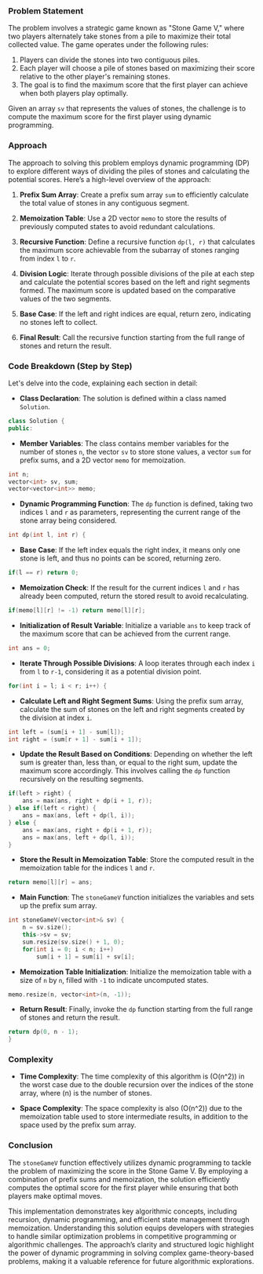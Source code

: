 ### Problem Statement

The problem involves a strategic game known as "Stone Game V," where two players alternately take stones from a pile to maximize their total collected value. The game operates under the following rules:

1. Players can divide the stones into two contiguous piles.
2. Each player will choose a pile of stones based on maximizing their score relative to the other player's remaining stones.
3. The goal is to find the maximum score that the first player can achieve when both players play optimally.

Given an array `sv` that represents the values of stones, the challenge is to compute the maximum score for the first player using dynamic programming.

### Approach

The approach to solving this problem employs dynamic programming (DP) to explore different ways of dividing the piles of stones and calculating the potential scores. Here’s a high-level overview of the approach:

1. **Prefix Sum Array**: Create a prefix sum array `sum` to efficiently calculate the total value of stones in any contiguous segment.

2. **Memoization Table**: Use a 2D vector `memo` to store the results of previously computed states to avoid redundant calculations.

3. **Recursive Function**: Define a recursive function `dp(l, r)` that calculates the maximum score achievable from the subarray of stones ranging from index `l` to `r`.

4. **Division Logic**: Iterate through possible divisions of the pile at each step and calculate the potential scores based on the left and right segments formed. The maximum score is updated based on the comparative values of the two segments.

5. **Base Case**: If the left and right indices are equal, return zero, indicating no stones left to collect.

6. **Final Result**: Call the recursive function starting from the full range of stones and return the result.

### Code Breakdown (Step by Step)

Let's delve into the code, explaining each section in detail:

- **Class Declaration**:
    The solution is defined within a class named `Solution`.

```cpp
class Solution {
public:
```

- **Member Variables**:
    The class contains member variables for the number of stones `n`, the vector `sv` to store stone values, a vector `sum` for prefix sums, and a 2D vector `memo` for memoization.

```cpp
int n;
vector<int> sv, sum;
vector<vector<int>> memo;
```

- **Dynamic Programming Function**:
    The `dp` function is defined, taking two indices `l` and `r` as parameters, representing the current range of the stone array being considered.

```cpp
int dp(int l, int r) {
```

- **Base Case**:
    If the left index equals the right index, it means only one stone is left, and thus no points can be scored, returning zero.

```cpp
if(l == r) return 0;
```

- **Memoization Check**:
    If the result for the current indices `l` and `r` has already been computed, return the stored result to avoid recalculating.

```cpp
if(memo[l][r] != -1) return memo[l][r];
```

- **Initialization of Result Variable**:
    Initialize a variable `ans` to keep track of the maximum score that can be achieved from the current range.

```cpp
int ans = 0;
```

- **Iterate Through Possible Divisions**:
    A loop iterates through each index `i` from `l` to `r-1`, considering it as a potential division point.

```cpp
for(int i = l; i < r; i++) {
```

- **Calculate Left and Right Segment Sums**:
    Using the prefix sum array, calculate the sum of stones on the left and right segments created by the division at index `i`.

```cpp
int left = (sum[i + 1] - sum[l]);
int right = (sum[r + 1] - sum[i + 1]);
```

- **Update the Result Based on Conditions**:
    Depending on whether the left sum is greater than, less than, or equal to the right sum, update the maximum score accordingly. This involves calling the `dp` function recursively on the resulting segments.

```cpp
if(left > right) {
    ans = max(ans, right + dp(i + 1, r));
} else if(left < right) {
    ans = max(ans, left + dp(l, i));
} else {
    ans = max(ans, right + dp(i + 1, r));
    ans = max(ans, left + dp(l, i));
}
```

- **Store the Result in Memoization Table**:
    Store the computed result in the memoization table for the indices `l` and `r`.

```cpp
return memo[l][r] = ans;
```

- **Main Function**:
    The `stoneGameV` function initializes the variables and sets up the prefix sum array.

```cpp
int stoneGameV(vector<int>& sv) {
    n = sv.size();
    this->sv = sv;
    sum.resize(sv.size() + 1, 0);
    for(int i = 0; i < n; i++)
        sum[i + 1] = sum[i] + sv[i];
```

- **Memoization Table Initialization**:
    Initialize the memoization table with a size of `n` by `n`, filled with `-1` to indicate uncomputed states.

```cpp
memo.resize(n, vector<int>(n, -1));
```

- **Return Result**:
    Finally, invoke the `dp` function starting from the full range of stones and return the result.

```cpp
return dp(0, n - 1);
}
```

### Complexity

- **Time Complexity**: The time complexity of this algorithm is \(O(n^2)\) in the worst case due to the double recursion over the indices of the stone array, where \(n\) is the number of stones.

- **Space Complexity**: The space complexity is also \(O(n^2)\) due to the memoization table used to store intermediate results, in addition to the space used by the prefix sum array.

### Conclusion

The `stoneGameV` function effectively utilizes dynamic programming to tackle the problem of maximizing the score in the Stone Game V. By employing a combination of prefix sums and memoization, the solution efficiently computes the optimal score for the first player while ensuring that both players make optimal moves.

This implementation demonstrates key algorithmic concepts, including recursion, dynamic programming, and efficient state management through memoization. Understanding this solution equips developers with strategies to handle similar optimization problems in competitive programming or algorithmic challenges. The approach’s clarity and structured logic highlight the power of dynamic programming in solving complex game-theory-based problems, making it a valuable reference for future algorithmic explorations.